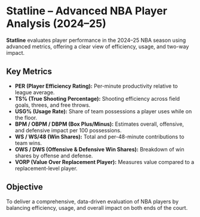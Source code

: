 # Statline – Advanced NBA Player Analysis (2024–25)

**Statline** evaluates player performance in the 2024–25 NBA season using advanced metrics, offering a clear view of efficiency, usage, and two-way impact.

## Key Metrics
- **PER (Player Efficiency Rating):** Per-minute productivity relative to league average.  
- **TS% (True Shooting Percentage):** Shooting efficiency across field goals, threes, and free throws.  
- **USG% (Usage Rate):** Share of team possessions a player uses while on the floor.  
- **BPM / OBPM / DBPM (Box Plus/Minus):** Estimates overall, offensive, and defensive impact per 100 possessions.  
- **WS / WS/48 (Win Shares):** Total and per-48-minute contributions to team wins.  
- **OWS / DWS (Offensive & Defensive Win Shares):** Breakdown of win shares by offense and defense.  
- **VORP (Value Over Replacement Player):** Measures value compared to a replacement-level player.  

## Objective
To deliver a comprehensive, data-driven evaluation of NBA players by balancing efficiency, usage, and overall impact on both ends of the court.
